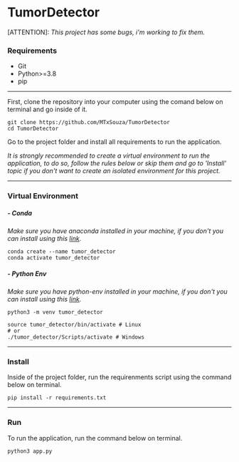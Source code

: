 # TumorDetector
[ATTENTION]: *This project has some bugs, i'm working to fix them.*
### Requirements
- Git
- Python>=3.8
- pip
---
First, clone the repository into your computer using the comand below on terminal and go inside of it.
```
git clone https://github.com/MTxSouza/TumorDetector
cd TumorDetector
```
Go to the project folder and install all requirements to run the application.

*It is strongly recommended to create a virtual environment to run the application, to do so, follow the rules below or skip them and go to 'Install' topic if you don't want to create an isolated environment for this project.*

---
### Virtual Environment
##### - Conda
*Make sure you have anaconda installed in your machine, if you don't you can install using this [link](https://www.anaconda.com).*
```
conda create --name tumor_detector
conda activate tumor_detector
```
##### - Python Env
*Make sure you have python-env installed in your machine, if you don't you can install using this [link](https://packaging.python.org/en/latest/guides/installing-using-pip-and-virtual-environments/).*
```
python3 -m venv tumor_detector

source tumor_detector/bin/activate # Linux
# or
./tumor_detector/Scripts/activate # Windows
```
---
### Install
Inside of the project folder, run the requirenments script using the command below on terminal.
```
pip install -r requirements.txt
```
---
### Run
To run the application, run the command below on terminal.
```
python3 app.py
```
